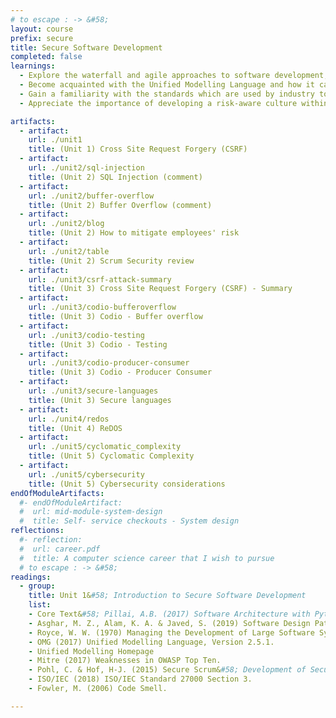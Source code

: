 ```yaml
---
# to escape : -> &#58;
layout: course
prefix: secure
title: Secure Software Development
completed: false
learnings:
  - Explore the waterfall and agile approaches to software development, with a focus on the implications of developing secure software using each.
  - Become acquainted with the Unified Modelling Language and how it can be used to support software development.
  - Gain a familiarity with the standards which are used by industry to develop secure software.
  - Appreciate the importance of developing a risk-aware culture within an organisation.

artifacts:
  - artifact:
    url: ./unit1
    title: (Unit 1) Cross Site Request Forgery (CSRF)
  - artifact:
    url: ./unit2/sql-injection
    title: (Unit 2) SQL Injection (comment)
  - artifact:
    url: ./unit2/buffer-overflow
    title: (Unit 2) Buffer Overflow (comment)
  - artifact:
    url: ./unit2/blog
    title: (Unit 2) How to mitigate employees' risk
  - artifact:
    url: ./unit2/table
    title: (Unit 2) Scrum Security review
  - artifact:
    url: ./unit3/csrf-attack-summary
    title: (Unit 3) Cross Site Request Forgery (CSRF) - Summary
  - artifact:
    url: ./unit3/codio-bufferoverflow
    title: (Unit 3) Codio - Buffer overflow
  - artifact:
    url: ./unit3/codio-testing
    title: (Unit 3) Codio - Testing
  - artifact:
    url: ./unit3/codio-producer-consumer
    title: (Unit 3) Codio - Producer Consumer
  - artifact:
    url: ./unit3/secure-languages
    title: (Unit 3) Secure languages
  - artifact:
    url: ./unit4/redos
    title: (Unit 4) ReDOS
  - artifact:
    url: ./unit5/cyclomatic_complexity
    title: (Unit 5) Cyclomatic Complexity
  - artifact:
    url: ./unit5/cybersecurity
    title: (Unit 5) Cybersecurity considerations
endOfModuleArtifacts:
  #- endOfModuleArtifact:
  #  url: mid-module-system-design
  #  title: Self- service checkouts - System design
reflections:
  #- reflection:
  #  url: career.pdf
  #  title: A computer science career that I wish to pursue
  # to escape : -> &#58;
readings:
  - group:
    title: Unit 1&#58; Introduction to Secure Software Development
    list:
    - Core Text&#58; Pillai, A.B. (2017) Software Architecture with Python. Birmingham, UK. Packt Publishing Ltd. Chapters 1 & 6.
    - Asghar, M. Z., Alam, K. A. & Javed, S. (2019) Software Design Patterns Recommendation &#58; A Systematic Literature Review, 2019 International Conference on Frontiers of Information Technology.
    - Royce, W. W. (1970) Managing the Development of Large Software Systems.
    - OMG (2017) Unified Modelling Language, Version 2.5.1.
    - Unified Modelling Homepage
    - Mitre (2017) Weaknesses in OWASP Top Ten.
    - Pohl, C. & Hof, H-J. (2015) Secure Scrum&#58; Development of Secure Software with Scrum, in Proc. of the 9th International Conference on Emerging Security Information, Systems and Technologies.
    - ISO/IEC (2018) ISO/IEC Standard 27000 Section 3.
    - Fowler, M. (2006) Code Smell.

---
```

